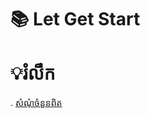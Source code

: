 # 📚 Let Get Start 
#    💡រំលឹក
. [សំណុំចំនួនពិត](https://docs.google.com/presentation/d/1C4vwZOV8yX8TJcGP81lDg5iW4rC_i_MQ/edit?usp=sharing&ouid=103419186404919594436&rtpof=true&sd=true)
